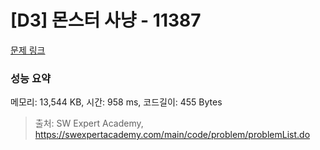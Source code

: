 # [D3] 몬스터 사냥 - 11387 

[문제 링크](https://swexpertacademy.com/main/code/problem/problemDetail.do?contestProbId=AXb6LR76vCcDFARR) 

### 성능 요약

메모리: 13,544 KB, 시간: 958 ms, 코드길이: 455 Bytes



> 출처: SW Expert Academy, https://swexpertacademy.com/main/code/problem/problemList.do
